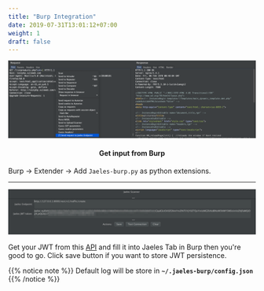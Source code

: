 ```yaml
---
title: "Burp Integration"
date: 2019-07-31T13:01:12+07:00
weight: 1
draft: false
---
```


![Burp-Extensions](screenshots/ext-0.png?classes=border,shadow)
<h4 align="center">Get input from Burp</h4>

Burp -> Extender -> Add `Jaeles-burp.py` as python extensions.

***

![Burp-Extensions](screenshots/burp-ext.png?classes=border,shadow)

Get your JWT from this [API](https://documenter.getpostman.com/view/7482578/SVSLrUeJ?version=latest#1c59bfca-f678-49d9-a30b-8b0b80b0a289) and fill it into Jaeles Tab in Burp then you're good to go.
Click save button if you want to store JWT persistence.

{{% notice note %}}
Default log will be store in **`~/.jaeles-burp/config.json`**
{{% /notice %}}